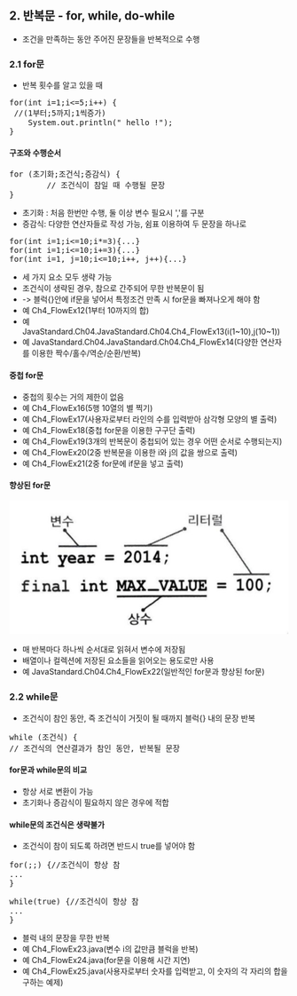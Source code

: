 ## 2. 반복문 - for, while, do-while
+ 조건을 만족하는 동안 주어진 문장들을 반복적으로 수행

### 2.1 for문
+ 반복 횟수를 알고 있을 때
<pre>
for(int i=1;i<=5;i++) {
 //(1부터;5까지;1씩증가)
    System.out.println(" hello !");
}
</pre>
#### 구조와 수행순서
<pre>
for (초기화;조건식;증감식) {
        // 조건식이 참일 때 수행될 문장
}</pre>
+ 초기화 : 처음 한번만 수행, 둘 이상 변수 필요시 ','를 구분
+ 증감식: 다양한 연산자들로 작성 가능, 쉼표 이용하여 두 문장을 하나로
<pre>for(int i=1;i<=10;i*=3){...}
for(int i=1;i<=10;i+=3){...}
for(int i=1, j=10;i<=10;i++, j++){...}
</pre>
+ 세 가지 요소 모두 생략 가능
+ 조건식이 생략된 경우, 참으로 간주되어 무한 반복문이 됨
+ -> 블럭{}안에 if문을 넣어서 특정조건 만족 시 for문을 빠져나오게 해야 함
+ 예 Ch4_FlowEx12(1부터 10까지의 합)
+ 예 JavaStandard.Ch04.JavaStandard.Ch04.Ch4_FlowEx13(i(1~10),j(10~1))
+ 예 JavaStandard.Ch04.JavaStandard.Ch04.Ch4_FlowEx14(다양한 연산자를 이용한 짝수/홀수/역순/순환/반복)

#### 중첩 for문
+ 중첩의 횟수는 거의 제한이 없음
+ 예 Ch4_FlowEx16(5행 10열의 별 찍기)
+ 예 Ch4_FlowEx17(사용자로부터 라인의 수를 입력받아 삼각형 모양의 별 출력)
+ 예 Ch4_FlowEx18(중첩 for문을 이용한 구구단 출력)
+ 예 Ch4_FlowEx19(3개의 반복문이 중첩되어 있는 경우 어떤 순서로 수행되는지)
+ 예 Ch4_FlowEx20(2중 반복문을 이용한 i와 j의 값을 쌍으로 출력)
+ 예 Ch4_FlowEx21(2중 for문에 if문을 넣고 출력)

#### 향상된 for문
![JavaStandard.JavaStandard.img.png](../img/img.png)
+ 매 반복마다 하나씩 순서대로 읽혀서 변수에 저장됨
+ 배열이나 컬렉션에 저장된 요소들을 읽어오는 용도로만 사용
+ 예 JavaStandard.Ch04.Ch4_FlowEx22(일반적인 for문과 향상된 for문)

### 2.2 while문
+ 조건식이 참인 동안, 즉 조건식이 거짓이 될 때까지 블럭{} 내의 문장 반복
<pre>while (조건식) {
// 조건식의 연산결과가 참인 동안, 반복될 문장</pre>

#### for문과 while문의 비교
+ 항상 서로 변환이 가능
+ 초기화나 증감식이 필요하지 않은 경우에 적합
#### while문의 조건식은 생략불가
+ 조건식이 참이 되도록 하려면 반드시 true를 넣어야 함
<pre>for(;;) {//조건식이 항상 참
...
}</pre>
<pre>while(true) {//조건식이 항상 참
...
}</pre>
+ 블럭 내의 문장을 무한 반복
+ 예 Ch4_FlowEx23.java(변수 i의 값만큼 블럭을 반복)
+ 예 Ch4_FlowEx24.java(for문을 이용해 시간 지연)
+ 예 Ch4_FlowEx25.java(사용자로부터 숫자를 입력받고, 이 숫자의 각 자리의 합을 구하는 예제)